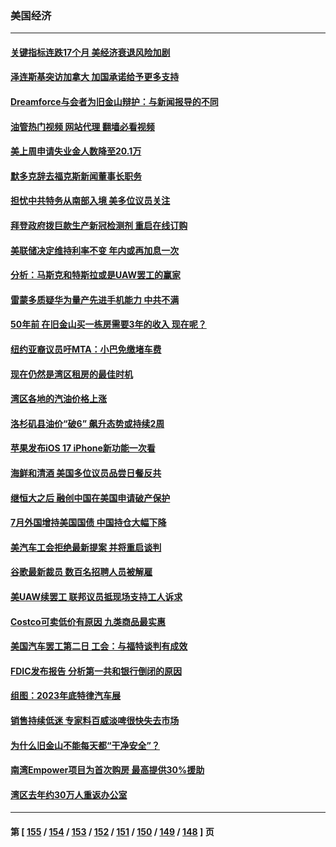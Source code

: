 ### 美国经济
---
#### [关键指标连跌17个月 美经济衰退风险加剧](../../pages/ncid1078158/n14079163.md?09230045) 
#### [泽连斯基突访加拿大 加国承诺给予更多支持](../../pages/ncid1078158/n14079187.md?09230045) 
#### [Dreamforce与会者为旧金山辩护：与新闻报导的不同](../../pages/ncid1078158/n14079038.md?09230045) 
#### [油管热门视频 网站代理 翻墙必看视频](http://138.2.39.72:81/youtube.html?epic-marker?09230045)
#### [美上周申请失业金人数降至20.1万](../../pages/ncid1078158/n14078727.md?09230045) 
#### [默多克辞去福克斯新闻董事长职务](../../pages/ncid1078158/n14078558.md?09230045) 
#### [担忧中共特务从南部入境 美多位议员关注](../../pages/ncid1078158/n14078532.md?09230045) 
#### [拜登政府拨巨款生产新冠检测剂 重启在线订购](../../pages/ncid1078158/n14078082.md?09230045) 
#### [美联储决定维持利率不变 年内或再加息一次](../../pages/ncid1078158/n14078007.md?09230045) 
#### [分析：马斯克和特斯拉或是UAW罢工的赢家](../../pages/ncid1078158/n14077926.md?09230045) 
#### [雷蒙多质疑华为量产先进手机能力 中共不满](../../pages/ncid1078158/n14077863.md?09230045) 
#### [50年前 在旧金山买一栋房需要3年的收入 现在呢？](../../pages/ncid1078158/n14077543.md?09230045) 
#### [纽约亚裔议员吁MTA：小巴免缴堵车费](../../pages/ncid1078158/n14077392.md?09230045) 
#### [现在仍然是湾区租房的最佳时机](../../pages/ncid1078158/n14077371.md?09230045) 
#### [湾区各地的汽油价格上涨](../../pages/ncid1078158/n14077350.md?09230045) 
#### [洛杉矶县油价“破6” 飙升态势或持续2周](../../pages/ncid1078158/n14077257.md?09230045) 
#### [苹果发布iOS 17 iPhone新功能一次看](../../pages/ncid1078158/n14076851.md?09230045) 
#### [海鲜和清酒 美国多位议员品尝日餐反共](../../pages/ncid1078158/n14076981.md?09230045) 
#### [继恒大之后 融创中国在美国申请破产保护](../../pages/ncid1078158/n14076747.md?09230045) 
#### [7月外国增持美国国债 中国持仓大幅下降](../../pages/ncid1078158/n14076524.md?09230045) 
#### [美汽车工会拒绝最新提案 并将重启谈判](../../pages/ncid1078158/n14076377.md?09230045) 
#### [谷歌最新裁员 数百名招聘人员被解雇](../../pages/ncid1078158/n14076005.md?09230045) 
#### [美UAW续罢工 联邦议员抵现场支持工人诉求](../../pages/ncid1078158/n14075698.md?09230045) 
#### [Costco可卖低价有原因 九类商品最实惠](../../pages/ncid1078158/n14074023.md?09230045) 
#### [美国汽车罢工第二日 工会：与福特谈判有成效](../../pages/ncid1078158/n14075233.md?09230045) 
#### [FDIC发布报告 分析第一共和银行倒闭的原因](../../pages/ncid1078158/n14075208.md?09230045) 
#### [组图：2023年底特律汽车展](../../pages/ncid1078158/n14074884.md?09230045) 
#### [销售持续低迷 专家料百威淡啤很快失去市场](../../pages/ncid1078158/n14075005.md?09230045) 
#### [为什么旧金山不能每天都“干净安全”？](../../pages/ncid1078158/n14074933.md?09230045) 
#### [南湾Empower项目为首次购房 最高提供30%援助](../../pages/ncid1078158/n14074929.md?09230045) 
#### [湾区去年约30万人重返办公室](../../pages/ncid1078158/n14074921.md?09230045) 

---
#### 第 [ [155](./155.md?09230045) / [154](./154.md?09230045) / [153](./153.md?09230045) / [152](./152.md?09230045) / [151](./151.md?09230045) / [150](./150.md?09230045) / [149](./149.md?09230045) / [148](./148.md?09230045) ] 页
